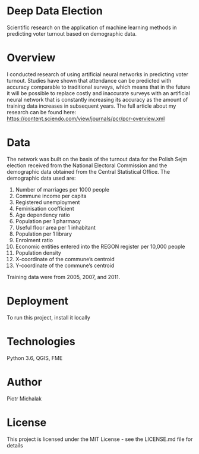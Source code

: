# Deep Data Election
Scientific research on the application of machine learning methods in predicting voter turnout based on demographic data.

# Overview 
I conducted research of using artificial neural networks in predicting voter turnout. Studies have shown that attendance can be predicted with accuracy comparable to traditional surveys, which means that in the future it will be possible to replace costly and inaccurate surveys with an artificial neural network that is constantly increasing its accuracy as the amount of training data increases in subsequent years. The full article about my research can be found here: https://content.sciendo.com/view/journals/pcr/pcr-overview.xml

# Data
The network was built on the basis of the turnout data for the Polish Sejm  election received from the National Electoral Commission and the demographic data obtained from the Central Statistical Office. The demographic data used are:
1)	Number of marriages per 1000 people
2)	Commune income per capita
3)	Registered unemployment 
4)	Feminisation coefficient
5)	Age dependency ratio
6)	Population per 1 pharmacy 
7)	Useful floor area per 1 inhabitant
8)	Population per 1 library
9)	Enrolment ratio
10)	Economic entities entered into the REGON register per 10,000 people
11)	Population density
12)	X-coordinate of the commune’s centroid
13)	Y-coordinate of the commune’s centroid

Training data were from 2005, 2007, and 2011. 

# Deployment
To run this project, install it locally

# Technologies
Python 3.6, QGIS, FME

# Author
Piotr Michalak

# License 
This project is licensed under the MIT License - see the LICENSE.md file for details
